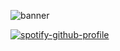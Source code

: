 ![banner](https://cloud-lv1si39p2-hack-club-bot.vercel.app/0creative-banner.png)

[![spotify-github-profile](https://spotify-github-profile.vercel.app/api/view?uid=31x7pj57ad5xav7b47q5mk6mctwu&cover_image=false&theme=default&show_offline=false&background_color=121212&interchange=false&bar_color_cover=true&bar_color=d1a3ff)](https://github.com/kittinan/spotify-github-profile)

